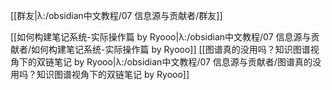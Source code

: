 [[群友|λ:/obsidian中文教程/07 信息源与贡献者/群友]]

[[如何构建笔记系统-实际操作篇 by Ryooo|λ:/obsidian中文教程/07 信息源与贡献者/如何构建笔记系统-实际操作篇 by Ryooo]]
[[图谱真的没用吗？知识图谱视角下的双链笔记 by Ryooo|λ:/obsidian中文教程/07 信息源与贡献者/图谱真的没用吗？知识图谱视角下的双链笔记 by Ryooo]]